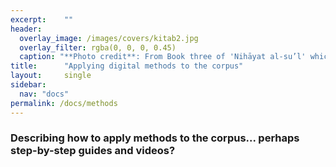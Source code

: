 ```yaml
---
excerpt:	""
header:
  overlay_image: /images/covers/kitab2.jpg
  overlay_filter: rgba(0, 0, 0, 0.45)
  caption: "**Photo credit**: From Book three of 'Nihāyat al-su’l' which gives instructions on using lances. Dated 773/1371 (Add. MS. 18866, f. 113r)"
title:		"Applying digital methods to the corpus"
layout:		single
sidebar:
  nav: "docs"
permalink: /docs/methods
---
```


### Describing how to apply methods to the corpus... perhaps step-by-step guides and videos?